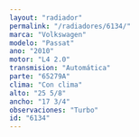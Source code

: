 ```yaml
---
layout: "radiador"
permalink: "/radiadores/6134/"
marca: "Volkswagen"
modelo: "Passat"
ano: "2010"
motor: "L4 2.0"
transmision: "Automática"
parte: "65279A"
clima: "Con clima"
alto: "25 5/8"
ancho: "17 3/4"
observaciones: "Turbo"
id: "6134"
---
```


